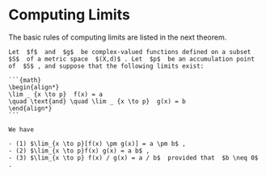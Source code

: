 # Computing Limits

The basic rules of computing limits are listed in the next theorem.


````{prf:theorem}
Let  $f$  and  $g$  be complex-valued functions defined on a subset  $S$  of a metric space  $(X,d)$ . Let  $p$  be an accumulation point of  $S$ , and suppose that the following limits exist:

```{math}
\begin{align*}
\lim _ {x \to p}  f(x) = a
\quad \text{and} \quad \lim _ {x \to p}  g(x) = b
\end{align*}
```

We have

- (1) $\lim_{x \to p}[f(x) \pm g(x)] = a \pm b$ ,
- (2) $\lim_{x \to p}f(x) g(x) = a b$ ,
- (3) $\lim_{x \to p} f(x) / g(x) = a / b$  provided that  $b \neq 0$ .
````
